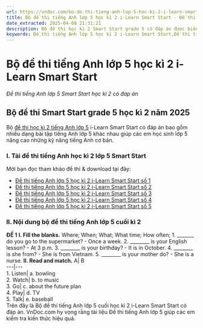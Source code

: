 ```yaml
---
url: https://vndoc.com/bo-de-thi-tieng-anh-lop-5-hoc-ki-2-i-learn-smart-start-295993
title: Bộ đề thi tiếng Anh lớp 5 học kì 2 i-Learn Smart Start - Đề thi tiếng Anh lớp 5 Smart Start học kì 2 có đáp án - VnDoc.com
date_extracted: 2025-04-08 21:31:21
description: Bộ đề thi học kì 2 Smart Start grade 5 có đáp án đươc biên tập bám sát chương trình SGK tiếng Anh 5 giúp các em ôn tập kiến thức hiệu quả.
keywords: Đề thi tiếng Anh lớp 5 học kì 2 i-Learn Smart Start,Đề thi tiếng Anh lớp 5 Smart Start học kì 2,đề thi smart start grade 5 học kì 2,Đề thi học kì 2 Smart Start grade 5,đề thi tiếng anh lớp 5 học kì 2,đề thi tiếng anh lớp 5 cuối học kì 2,đề tiếng anh lớp 5 kì 2,đề thi tiếng anh học kì 2 lớp 5,đề thi tiếng anh cuối kì 2 lớp 5,đề thi học kì 2 lớp 5 môn tiếng anh,đề thi học kì 2 tiếng anh lớp 5,đề kiểm tra tiếng anh lớp 5 học kì 2,đề thi tiếng anh lớp 5 cuối kì 2,đề thi tiếng anh lớp 5
---
```


# Bộ đề thi tiếng Anh lớp 5 học kì 2 i-Learn Smart Start
 _Đề thi tiếng Anh lớp 5 Smart Start học kì 2 có đáp án_
## Bộ đề thi Smart Start grade 5 học kì 2 năm 2025
Bộ [đề thi học kì 2 tiếng Anh lớp 5](<https://vndoc.com/de-thi-hoc-ki-2-lop-5-mon-tieng-anh>) i-Learn Smart Start có đáp án bao gồm nhiều dạng bài tập tiếng Anh lớp 5 khác nhau giúp các em học sinh lớp 5 nâng cao những kỹ năng tiếng Anh cơ bản.
### I. Tải đề thi tiếng Anh học kì 2 lớp 5 Smart Start
Mời bạn đọc tham khảo đề thi & download tại đây:
  * [Đề thi tiếng Anh lớp 5 học kì 2 i-Learn Smart Start số 1](<https://vndoc.com/de-thi-tieng-anh-lop-5-hoc-ki-2-i-learn-smart-start-nam-2021-230313>)
  * [Đề thi tiếng Anh lớp 5 học kì 2 i-Learn Smart Start số 2](<https://vndoc.com/de-thi-tieng-anh-lop-5-hoc-ki-2-i-learn-smart-start-so-2-294180>)
  * [Đề thi tiếng Anh lớp 5 học kì 2 i-Learn Smart Start số 3](<https://vndoc.com/de-thi-tieng-anh-lop-5-hoc-ki-2-i-learn-smart-start-so-3-294549>)
  * [Đề thi tiếng Anh lớp 5 học kì 2 i-Learn Smart Start số 4](<https://vndoc.com/de-thi-tieng-anh-lop-5-hoc-ki-2-i-learn-smart-start-so-4-295744>)
  * [Đề thi tiếng Anh lớp 5 học kì 2 i-Learn Smart Start số 5](<https://vndoc.com/de-thi-tieng-anh-lop-5-hoc-ki-2-i-learn-smart-start-so-5-295990>)

### II. Nội dung bộ đề thi tiếng Anh lớp 5 cuối kì 2
**ĐỀ 1**
**I. Fill the blanks.**
Where; When; What; What time; How often;
1\. \_\_\_\_\_\_\_ do you go to the supermarket? - Once a week.
2\. \_\_\_\_\_\_\_\_ is your English lesson? - At 3 p.m.
3\. \_\_\_\_\_\_\_\_ is your birthday? - It is in October.
4\. \_\_\_\_\_\_\_\_ is she from? - She is from Vietnam.
5\. \_\_\_\_\_\_\_\_ is your mother do? - She is a nurse.
**II. Read and match.**
A| B  
---|---  
1\. Listen| a. bowling  
2\. Watch| b. to music  
3\. Go| c. about the future plan  
4\. Play| d. TV  
5\. Talk| e. baseball  
Trên đây là Bộ đề thi tiếng Anh lớp 5 cuối học kì 2 i-Learn Smart Start có đáp án. VnDoc.com hy vọng rằng tài liệu Đề thi tiếng Anh lớp 5 giúp các em kiểm tra kiến thức hiệu quả.

